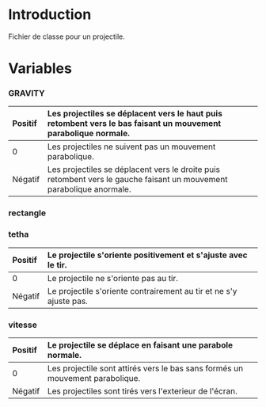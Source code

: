 # Introduction #
Fichier de classe pour un projectile.

# Variables #

### GRAVITY ###
| Positif | Les projectiles se déplacent vers le haut puis retombent vers le bas faisant un mouvement parabolique normale.  |
|:--------|:----------------------------------------------------------------------------------------------------------------|
| 0       | Les projectiles ne suivent pas un mouvement parabolique.                                                        |
| Négatif | Les projectiles se déplacent vers le droite puis retombent vers le gauche faisant un mouvement parabolique anormale.|


### rectangle ###

### tetha ###
| Positif |Le projectile s'oriente positivement et s'ajuste avec le tir. |
|:--------|:-------------------------------------------------------------|
| 0       |Le projectile ne s'oriente pas au tir.                        |
| Négatif |Le projectile s'oriente contrairement au tir et ne s'y ajuste pas. |

### vitesse ###
| Positif |Le projectile se déplace en faisant une parabole normale. |
|:--------|:---------------------------------------------------------|
| 0       | Les projectile sont attirés vers le bas sans formés un mouvement parabolique. |
| Négatif |Les projectiles sont tirés vers l'exterieur de l'écran.   |